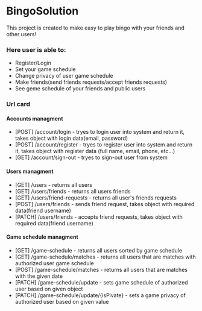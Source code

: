 
# BingoSolution
This project is created to make easy to play bingo with your friends and other users!

### Here user is able to:
* Register/Login
* Set your game schedule
* Change privacy of user game schedule
* Make friends(send friends requests/accept friends requests)
* See geme schedule of your friends and public users

### Url card
#### Accounts managment
* [POST] /account/login - tryes to login user into system and return it, takes object with login data(email, password)
* [POST] /account/register - tryes to register user into system and return it, takes object with register data (full name, email, phone, etc...)
* [GET] /account/sign-out - tryes to sign-out user from system
#### Users managment
* [GET] /users - returns all users
* [GET] /users/friends - returns all users friends
* [GET] /users/friend-requests - returns all user's friends requests
* [POST] /users/friends - sends friend request, takes object with required data(friend username)
* [PATCH] /users/friends - accepts friend requests, takes object with required data(friend username)
#### Game schedule managment
* [GET] /game-schedule - returns all users sorted by game schedule
* [GET] /game-schedule/matches - returns all users that are matches with authorized user game schedule
* [POST] /game-schedule/matches - returns all users that are matches with the given date
* [PATCH] /game-schedule/update - sets game schedule of authorized user based on given object
* [PATCH] /game-schedule/update/{isPivate} - sets a game privacy of authorized user based on given value